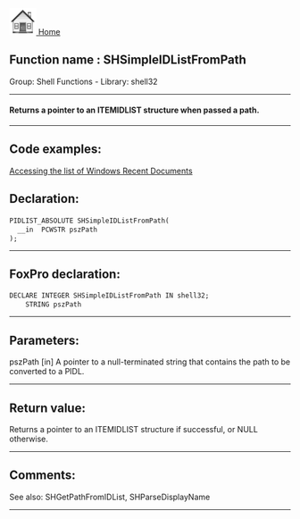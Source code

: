 [<img src="../../images/home.png"> Home ](https://github.com/VFPX/Win32API)  

## Function name : SHSimpleIDListFromPath
Group: Shell Functions - Library: shell32    
***  


#### Returns a pointer to an ITEMIDLIST structure when passed a path.
***  


## Code examples:
[Accessing the list of Windows Recent Documents](../../samples/sample_094.md)  

## Declaration:
```foxpro  
PIDLIST_ABSOLUTE SHSimpleIDListFromPath(
  __in  PCWSTR pszPath
);  
```  
***  


## FoxPro declaration:
```foxpro  
DECLARE INTEGER SHSimpleIDListFromPath IN shell32;
	STRING pszPath  
```  
***  


## Parameters:
pszPath [in]
A pointer to a null-terminated string that contains the path to be converted to a PIDL.  
***  


## Return value:
Returns a pointer to an ITEMIDLIST structure if successful, or NULL otherwise.  
***  


## Comments:
See also: SHGetPathFromIDList, SHParseDisplayName   
  
***  


